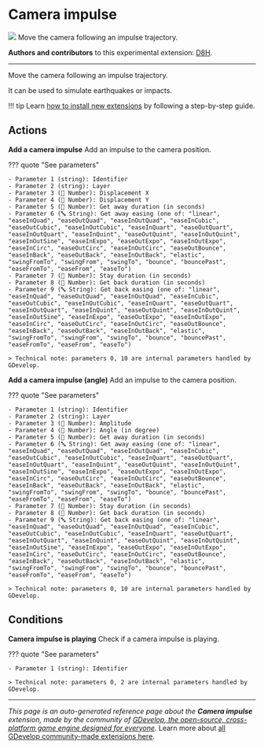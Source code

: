 # Camera impulse

<img src="https://resources.gdevelop-app.com/assets/Icons/Glyphster Pack/Master/SVG/Arrows/Arrows_thin_arrow_up_down_directions.svg" class="extension-icon"></img>
Move the camera following an impulse trajectory.

**Authors and contributors** to this experimental extension: [D8H](https://gd.games/D8H).

---

Move the camera following an impulse trajectory.

It can be used to simulate earthquakes or impacts.

!!! tip
    Learn [how to install new extensions](/gdevelop5/extensions/search) by following a step-by-step guide.

## Actions

**Add a camera impulse**
Add an impulse to the camera position.

??? quote "See parameters"

    - Parameter 1 (string): Identifier
    - Parameter 2 (string): Layer
    - Parameter 3 (🔢 Number): Displacement X
    - Parameter 4 (🔢 Number): Displacement Y
    - Parameter 5 (🔢 Number): Get away duration (in seconds)
    - Parameter 6 (🔤 String): Get away easing (one of: "linear", "easeInQuad", "easeOutQuad", "easeInOutQuad", "easeInCubic", "easeOutCubic", "easeInOutCubic", "easeInQuart", "easeOutQuart", "easeInOutQuart", "easeInQuint", "easeOutQuint", "easeInOutQuint", "easeInOutSine", "easeInExpo", "easeOutExpo", "easeInOutExpo", "easeInCirc", "easeOutCirc", "easeInOutCirc", "easeOutBounce", "easeInBack", "easeOutBack", "easeInOutBack", "elastic", "swingFromTo", "swingFrom", "swingTo", "bounce", "bouncePast", "easeFromTo", "easeFrom", "easeTo")
    - Parameter 7 (🔢 Number): Stay duration (in seconds)
    - Parameter 8 (🔢 Number): Get back duration (in seconds)
    - Parameter 9 (🔤 String): Get back easing (one of: "linear", "easeInQuad", "easeOutQuad", "easeInOutQuad", "easeInCubic", "easeOutCubic", "easeInOutCubic", "easeInQuart", "easeOutQuart", "easeInOutQuart", "easeInQuint", "easeOutQuint", "easeInOutQuint", "easeInOutSine", "easeInExpo", "easeOutExpo", "easeInOutExpo", "easeInCirc", "easeOutCirc", "easeInOutCirc", "easeOutBounce", "easeInBack", "easeOutBack", "easeInOutBack", "elastic", "swingFromTo", "swingFrom", "swingTo", "bounce", "bouncePast", "easeFromTo", "easeFrom", "easeTo")

    > Technical note: parameters 0, 10 are internal parameters handled by GDevelop.

**Add a camera impulse (angle)**
Add an impulse to the camera position.

??? quote "See parameters"

    - Parameter 1 (string): Identifier
    - Parameter 2 (string): Layer
    - Parameter 3 (🔢 Number): Amplitude
    - Parameter 4 (🔢 Number): Angle (in degree)
    - Parameter 5 (🔢 Number): Get away duration (in seconds)
    - Parameter 6 (🔤 String): Get away easing (one of: "linear", "easeInQuad", "easeOutQuad", "easeInOutQuad", "easeInCubic", "easeOutCubic", "easeInOutCubic", "easeInQuart", "easeOutQuart", "easeInOutQuart", "easeInQuint", "easeOutQuint", "easeInOutQuint", "easeInOutSine", "easeInExpo", "easeOutExpo", "easeInOutExpo", "easeInCirc", "easeOutCirc", "easeInOutCirc", "easeOutBounce", "easeInBack", "easeOutBack", "easeInOutBack", "elastic", "swingFromTo", "swingFrom", "swingTo", "bounce", "bouncePast", "easeFromTo", "easeFrom", "easeTo")
    - Parameter 7 (🔢 Number): Stay duration (in seconds)
    - Parameter 8 (🔢 Number): Get back duration (in seconds)
    - Parameter 9 (🔤 String): Get back easing (one of: "linear", "easeInQuad", "easeOutQuad", "easeInOutQuad", "easeInCubic", "easeOutCubic", "easeInOutCubic", "easeInQuart", "easeOutQuart", "easeInOutQuart", "easeInQuint", "easeOutQuint", "easeInOutQuint", "easeInOutSine", "easeInExpo", "easeOutExpo", "easeInOutExpo", "easeInCirc", "easeOutCirc", "easeInOutCirc", "easeOutBounce", "easeInBack", "easeOutBack", "easeInOutBack", "elastic", "swingFromTo", "swingFrom", "swingTo", "bounce", "bouncePast", "easeFromTo", "easeFrom", "easeTo")

    > Technical note: parameters 0, 10 are internal parameters handled by GDevelop.

## Conditions

**Camera impulse is playing**
Check if a camera impulse is playing.

??? quote "See parameters"

    - Parameter 1 (string): Identifier

    > Technical note: parameters 0, 2 are internal parameters handled by GDevelop.




---

*This page is an auto-generated reference page about the **Camera impulse** extension, made by the community of [GDevelop, the open-source, cross-platform game engine designed for everyone](https://gdevelop.io/).* Learn more about [all GDevelop community-made extensions here](/gdevelop5/extensions).